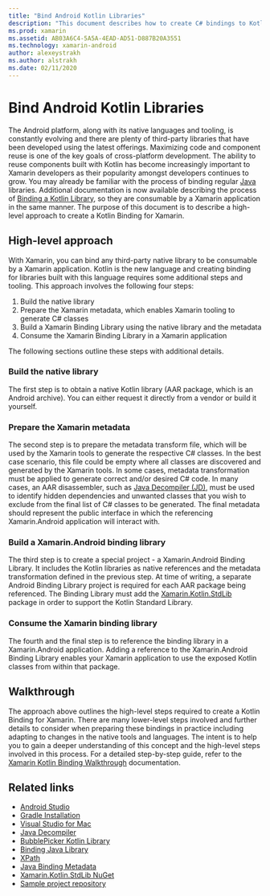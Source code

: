```yaml
---
title: "Bind Android Kotlin Libraries"
description: "This document describes how to create C# bindings to Kotlin code, making it possible to consume native libraries in a Xamarin.Android application."
ms.prod: xamarin
ms.assetid: AB03A6C4-5A5A-4EAD-AD51-D887B20A3551
ms.technology: xamarin-android
author: alexeystrakh
ms.author: alstrakh
ms.date: 02/11/2020
---
```


# Bind Android Kotlin Libraries

The Android platform, along with its native languages and tooling, is constantly evolving and there are plenty of third-party libraries that have been developed using the latest offerings. Maximizing code and component reuse is one of the key goals of cross-platform development. The ability to reuse components built with Kotlin has become increasingly important to Xamarin developers as their popularity amongst developers continues to grow. You may already be familiar with the process of binding regular [Java](https://docs.microsoft.com/xamarin/android/platform/binding-java-library/) libraries. Additional documentation is now available describing the process of [Binding a Kotlin Library](walkthrough.md), so they are consumable by a Xamarin application in the same manner. The purpose of this document is to describe a high-level approach to create a Kotlin Binding for Xamarin.

## High-level approach

With Xamarin, you can bind any third-party native library to be consumable by a Xamarin application. Kotlin is the new language and creating binding for libraries built with this language requires some additional steps and tooling. This approach involves the following four steps:

1. Build the native library
1. Prepare the Xamarin metadata, which enables Xamarin tooling to generate C# classes
1. Build a Xamarin Binding Library using the native library and the metadata
1. Consume the Xamarin Binding Library in a Xamarin application

The following sections outline these steps with additional details.

### Build the native library

The first step is to obtain a native Kotlin library (AAR package, which is an Android archive). You can either request it directly from a vendor or build it yourself.

### Prepare the Xamarin metadata

The second step is to prepare the metadata transform file, which will be used by the Xamarin tools to generate the respective C# classes. In the best case scenario, this file could be empty where all classes are discovered and generated by the Xamarin tools. In some cases, metadata transformation must be applied to generate correct and/or desired C# code. In many cases, an AAR disassembler, such as [Java Decompiler (JD)](http://java-decompiler.github.io/), must be used to identify hidden dependencies and unwanted classes that you wish to exclude from the final list of C# classes to be generated. The final metadata should represent the public interface in which the referencing Xamarin.Android application will interact with.

### Build a Xamarin.Android binding library

The third step is to create a special project - a Xamarin.Android Binding Library. It includes the Kotlin libraries as native references and the metadata transformation defined in the previous step. At time of writing, a separate Android Binding Library project is required for each AAR package being referenced. The Binding Library must add the [Xamarin.Kotlin.StdLib](https://www.nuget.org/packages/Xamarin.Kotlin.StdLib/) package in order to support the Kotlin Standard Library.

### Consume the Xamarin binding library

The fourth and the final step is to reference the binding library in a Xamarin.Android application. Adding a reference to the Xamarin.Android Binding Library enables your Xamarin application to use the exposed Kotlin classes from within that package.

## Walkthrough

The approach above outlines the high-level steps required to create a Kotlin Binding for Xamarin. There are many lower-level steps involved and further details to consider when preparing these bindings in practice including adapting to changes in the native tools and languages. The intent is to help you to gain a deeper understanding of this concept and the high-level steps involved in this process. For a detailed step-by-step guide, refer to the [Xamarin Kotlin Binding Walkthrough](walkthrough.md) documentation.

## Related links

- [Android Studio](https://developer.android.com/studio)
- [Gradle Installation](https://gradle.org/install/)
- [Visual Studio for Mac](https://visualstudio.microsoft.com/downloads)
- [Java Decompiler](http://java-decompiler.github.io/)
- [BubblePicker Kotlin Library](https://github.com/igalata/Bubble-Picker)
- [Binding Java Library](https://docs.microsoft.com/xamarin/android/platform/binding-java-library/)
- [XPath](https://www.w3.org/TR/xpath/)
- [Java Binding Metadata](https://docs.microsoft.com/xamarin/android/platform/binding-java-library/customizing-bindings/java-bindings-metadata)
- [Xamarin.Kotlin.StdLib NuGet](https://www.nuget.org/packages/Xamarin.Kotlin.StdLib/)
- [Sample project repository](https://github.com/xamcat/xamarin-binding-kotlin-framework)
